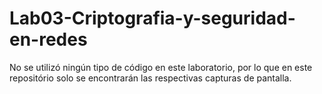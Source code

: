 # Lab03-Criptografia-y-seguridad-en-redes
No se utilizó ningún tipo de código en este laboratorio, por lo que en este repositório solo se encontrarán las respectivas capturas de pantalla.
